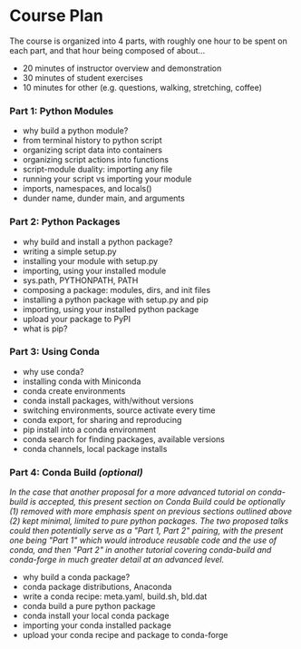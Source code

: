 # Course Plan

The course is organized into 4 parts, with roughly one hour to be spent on each part, and that hour being composed of about...

* 20 minutes of instructor overview and demonstration
* 30 minutes of student exercises
* 10 minutes for other (e.g. questions, walking, stretching, coffee) 

### Part 1: Python Modules

* why build a python module?
* from terminal history to python script  
* organizing script data into containers
* organizing script actions into functions
* script-module duality: importing any file
* running your script vs importing your module
* imports, namespaces, and locals()
* dunder name, dunder main, and arguments

### Part 2: Python Packages

* why build and install a python package?
* writing a simple setup.py
* installing your module with setup.py
* importing, using your installed module
* sys.path, PYTHONPATH, PATH
* composing a package: modules, dirs, and init files
* installing a python package with setup.py and pip
* importing, using your installed python package
* upload your package to PyPI
* what is pip?

### Part 3: Using Conda

* why use conda?
* installing conda with Miniconda
* conda create environments
* conda install packages, with/without versions
* switching environments, source activate every time
* conda export, for sharing and reproducing
* pip install into a conda environment
* conda search for finding packages, available versions
* conda channels, local package installs

### Part 4: Conda Build ***(optional)***

*In the case that another proposal for a more advanced tutorial on conda-build is accepted, this present section on Conda Build could be optionally (1) removed with more emphasis spent on previous sections outlined above (2) kept minimal, limited to pure python packages.  The two proposed talks could then potentially serve as a "Part 1, Part 2" pairing, with the present one being "Part 1" which would introduce reusable code and the use of conda, and then "Part 2" in another tutorial covering conda-build and conda-forge in much greater detail at an advanced level.* 

* why build a conda package?
* conda package distributions, Anaconda
* write a conda recipe: meta.yaml, build.sh, bld.dat
* conda build a pure python package
* conda install your local conda package
* importing your conda installed package
* upload your conda recipe and package to conda-forge
